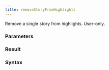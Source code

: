 ```yaml
---
title: removeStoryFromHighlights
---
```


Remove a single story from highlights. User-only.


### Parameters 



### Result 



### Syntax





